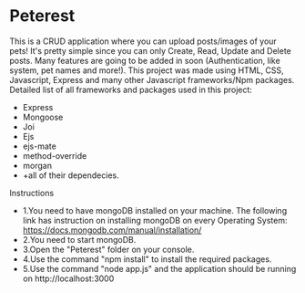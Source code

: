 # Peterest
This is a CRUD application where you can upload posts/images of your pets! It's pretty simple since you can only Create, Read, Update and Delete posts.
Many features are going to be added in soon (Authentication, like system, pet names and more!).
This project was made using HTML, CSS, Javascript, Express and many other Javascript frameworks/Npm packages.
Detailed list of all frameworks and packages used in this project:
+ Express
+ Mongoose
+ Joi
+ Ejs
+ ejs-mate
+ method-override
+ morgan
+ +all of their dependecies.

Instructions

+ 1.You need to have mongoDB installed on your machine.
  The following link has instruction on installing mongoDB on every Operating System: https://docs.mongodb.com/manual/installation/
+ 2.You need to start mongoDB.
+ 3.Open the "Peterest" folder on your console.
+ 4.Use the command "npm install" to install the required packages.
+ 5.Use the command "node app.js" and the application should be running on http://localhost:3000
